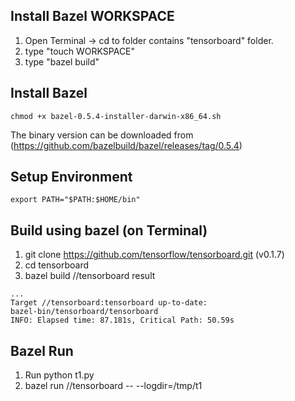 ## Install Bazel WORKSPACE
1. Open Terminal -> cd to folder contains "tensorboard" folder.
2. type "touch WORKSPACE"
3. type "bazel build"

## Install Bazel
```
chmod +x bazel-0.5.4-installer-darwin-x86_64.sh
```
The binary version can be downloaded from (https://github.com/bazelbuild/bazel/releases/tag/0.5.4)

## Setup Environment
```
export PATH="$PATH:$HOME/bin"
```

## Build using bazel (on Terminal)
1. git clone https://github.com/tensorflow/tensorboard.git (v0.1.7)
2. cd tensorboard
3. bazel build //tensorboard
result
```
...
Target //tensorboard:tensorboard up-to-date:
bazel-bin/tensorboard/tensorboard
INFO: Elapsed time: 87.181s, Critical Path: 50.59s
```

## Bazel Run
1. Run python t1.py
2. bazel run //tensorboard -- --logdir=/tmp/t1

[Install Bazel]:https://docs.bazel.build/versions/master/install-os-x.html
[Install from Source]:https://www.tensorflow.org/install/install_sources
